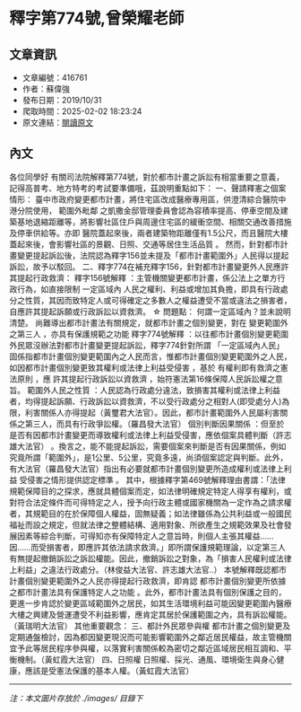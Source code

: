 # 釋字第774號,曾榮耀老師

## 文章資訊
- 文章編號：416761
- 作者：蘇偉強
- 發布日期：2019/10/31
- 爬取時間：2025-02-02 18:23:24
- 原文連結：[閱讀原文](https://real-estate.get.com.tw/Columns/detail.aspx?no=416761)

## 內文
各位同學好
有關司法院解釋第774號，對於都市計畫之訴訟有相當重要之意義，記得高普考、地方特考的考試要準備哦，茲說明重點如下：
一、聲請釋憲之個案情形：
臺中市政府變更都市計畫，將住宅區改成醫療專用區，供澄清綜合醫院中港分院使用，
範圍外毗鄰
之凱撒金邸管理委員會認為容積率提高、停車空間及建築基地退縮距離等，將影響社區住戶與周邊住宅區的緩衝空間、相關交通改善措施及停車供給等。亦即
醫院蓋起來後，兩者建築物距離僅有1.5公尺，而且醫院大樓蓋起來後，會影響社區的景觀、日照、交通等居住生活品質
。
然而，針對都市計畫變更提起訴訟後，法院認為釋字156並未提及「都市計畫範圍外」人民得以提起訴訟，故予以駁回。
二、釋字774在補充釋字156，針對都市計畫變更外人民應許其提起行政救濟：
釋字156號解釋
：主管機關變更都市計畫，係公法上之單方行政行為，如直接限制
一定區域內
人民之權利、利益或增加其負擔，即具有行政處分之性質，其因而致特定人或可得確定之多數人之權益遭受不當或違法之損害者，自應許其提起訴願或行政訴訟以資救濟。
☆ 問題點：
何謂一定區域內？並未說明清楚。
尚難導出都市計畫法有關規定，就都市計畫之個別變更，對在
變更範圍外之第三人
，亦具有保護規範之功能
釋字774號解釋
：以往都市計畫個別變更範圍外民眾沒辦法對都市計畫變更提起訴訟，釋字774針對所謂
「一定區域內人民」固係指都市計畫個別變更範圍內之人民而言，惟都市計畫個別變更範圍外之人民，如因都市計畫個別變更致其權利或法律上利益受侵害
，基於
有權利即有救濟之憲法原則
，應
許其提起行政訴訟以資救濟
，始符憲法第16條保障人民訴訟權之意旨。
範圍外人民之性質
：人民認為行政處分違法，致損害其權利或法律上利益者，均得提起訴願、行政訴訟以資救濟，不以受行政處分之相對人(即受處分人)為限，利害關係人亦得提起（黃璽君大法官）。因此，都市計畫範圍外人民屬利害關係之第三人，而具有行政爭訟權。（羅昌發大法官）
個別判斷因果關係
：但至於
是否有因都市計畫變更而導致權利或法律上利益受侵害，應依個案具體判斷（許志雄大法官）
。換言之，能不能提起訴訟，需要個案來判斷是否有因果關係，例如究竟所謂「範圍外」，是1公里、5公里，究竟多遠，尚須個案認定與判斷。此外，有大法官（羅昌發大法官）指出有必要就都市計畫個別變更所造成權利或法律上利益
受侵害之情形提供認定標準
。
其中，根據釋字第469號解釋理由書謂：「法律規範保障目的之探求，應就具體個案而定，如法律明確規定特定人得享有權利，或對符合法定條件而可得特定之人，授予向行政主體或國家機關為一定作為之請求權者，其規範目的在於保障個人權益，固無疑義；如法律雖係為公共利益或一般國民福祉而設之規定，但就法律之整體結構、適用對象、所欲產生之規範效果及社會發展因素等綜合判斷，可得知亦有保障特定人之意旨時，則個人主張其權益……因……而受損害者，即應許其依法請求救濟。」即所謂保護規範理論，以定第三人有無提起撤銷訴訟之訴訟權能。因此，撤銷訴訟之對象，為「損害人民權利或法律上利益」之違法行政處分。（林俊益大法官、許志雄大法官..）
本號解釋既認都市計畫個別變更範圍外之人民亦得提起行政救濟，即肯認
都市計畫個別變更所依據之都市計畫法具有保護特定人之功能
。此外，都市計畫法具有個別保護之目的，更進一步肯認於變更區域範圍外之居民，如其生活環境利益可能因變更範圍內醫療大樓之興建及營運遭受不利益影響，應肯定其居於保護範圍之內，具有訴訟權能。（黃瑞明大法官）
其他重要觀念：
三、都計外民眾參與權
都市計畫之個別變更及定期通盤檢討，因為都因變更現況而可能影響範圍外之鄰近居民權益，故主管機關宜予此等居民程序參與權，以落實利害關係較為密切之鄰近區域居民相互調和、平衡機制。（黃虹霞大法官）
四、日照權
日照權、採光、通風、環境衛生與身心健康，應該是受憲法保護的基本人權。（黃虹霞大法官）

---
*注：本文圖片存放於 ./images/ 目錄下*
